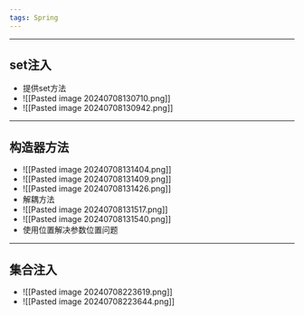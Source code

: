 ```yaml
---
tags: Spring
---
```


---

## set注入

 - 提供set方法
 - ![[Pasted image 20240708130710.png]]
 - ![[Pasted image 20240708130942.png]]

---

## 构造器方法

 - ![[Pasted image 20240708131404.png]]
 - ![[Pasted image 20240708131409.png]]
 - ![[Pasted image 20240708131426.png]]
 - 解耦方法
 - ![[Pasted image 20240708131517.png]]
 - ![[Pasted image 20240708131540.png]]
 - 使用位置解决参数位置问题

---

## 集合注入

 - ![[Pasted image 20240708223619.png]]
 - ![[Pasted image 20240708223644.png]]